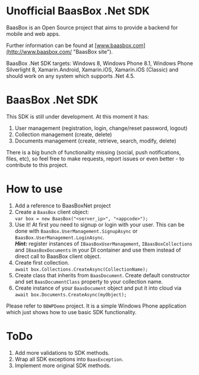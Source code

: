 # Unofficial BaasBox .Net SDK
BaasBox is an Open Source project that aims to provide a backend for mobile and web apps.

Further information can be found at [www.baasbox.com](http://www.baasbox.com/ "BaasBox site").

BaasBox .Net SDK targets: Windows 8, Windows Phone 8.1, Windows Phone Silverlight 8, Xamarin.Android, Xamarin.iOS, Xamarin.iOS (Classic) and should work on any system which supports .Net 4.5.

# BaasBox .Net SDK
This SDK is still under development. At this moment it has:

1. User management (registration, login, change/reset password, logout)
2. Collection management (create, delete)
3. Documents management (create, retrieve, search, modify, delete)

There is a big bunch of functionality missing (social, push notifications, files, etc), so feel free to make requests, report issues or even better - to contribute to this project.

# How to use
1. Add a reference to BaasBoxNet project
2. Create a `BaasBox` client object: <br />`var box = new BaasBox("<server_ip>", "<appcode>");`
3. Use it! At first you need to signup or login with your user. This can be done with `BaasBox.UserManagement.SignupAsync` or `BaasBox.UserManagement.LoginAsync`.<br />***Hint:*** register instances of `IBaasBoxUserManagement`, `IBaasBoxCollections` and `IBaasBoxDocuments` in your DI container and use them instead of direct call to BaasBox client object.
4. Create first collection. <br />`await box.Collections.CreateAsync(CollectionName);`
5. Create class that inherits from `BaasDocument`. Create default constructor and set `BaasDocumentClass` property to your collection name.
6. Create instance of your `BaasDocument` object and put it into cloud via <br />`await box.Documents.CreateAsync(myObject);`

Please refer to `BBWPDemo` project. It is a simple Windows Phone application which just shows how to use basic SDK functionality.

# ToDo
1. Add more validations to SDK methods.
2. Wrap all SDK exceptions into `BaasException`.
3. Implement more original SDK methods.

